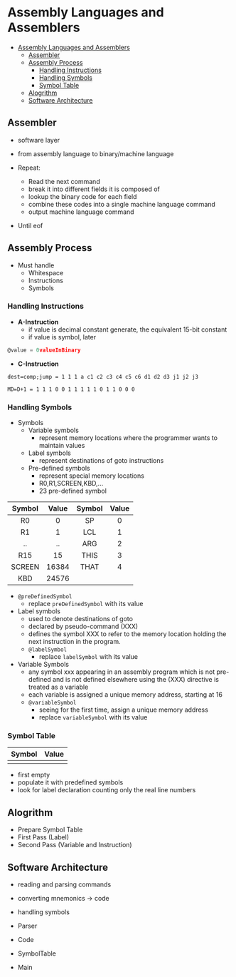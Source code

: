 # Assembly Languages and Assemblers

- [Assembly Languages and Assemblers](#assembly-languages-and-assemblers)
  - [Assembler](#assembler)
  - [Assembly Process](#assembly-process)
    - [Handling Instructions](#handling-instructions)
    - [Handling Symbols](#handling-symbols)
    - [Symbol Table](#symbol-table)
  - [Alogrithm](#alogrithm)
  - [Software Architecture](#software-architecture)

## Assembler

- software layer
- from assembly language to binary/machine language

- Repeat:
  - Read the next command
  - break it into different fields it is composed of
  - lookup the binary code for each field
  - combine these codes into a single machine language command
  - output machine language command
- Until eof

## Assembly Process

- Must handle
  - Whitespace
  - Instructions
  - Symbols

### Handling Instructions

- **A-Instruction**
  - if value is decimal constant generate, the equivalent 15-bit constant
  - if value is symbol, later

```asm
@value = 0valueInBinary
```

- **C-Instruction**

```
dest=comp;jump = 1 1 1 a c1 c2 c3 c4 c5 c6 d1 d2 d3 j1 j2 j3

MD=D+1 = 1 1 1 0 0 1 1 1 1 1 0 1 1 0 0 0
```

### Handling Symbols

- Symbols
  - Variable symbols
    - represent memory locations where the programmer wants to maintain values
  - Label symbols
    - represent destinations of goto instructions
  - Pre-defined symbols
    - represent special memory locations
    - R0,R1,SCREEN,KBD,...
    - 23 pre-defined symbol

|Symbol|Value|Symbol|Value|
|:-:|:-:|:-:|:-:|
|R0|0|SP|0|
|R1|1|LCL|1|
|..|..|ARG|2|
|R15|15|THIS|3|
|SCREEN|16384|THAT|4|
|KBD|24576| | |

- `@preDefinedSymbol`
  - replace `preDefinedSymbol` with its value
- Label symbols
  - used to denote destinations of goto
  - declared by pseudo-command (XXX)
  - defines the symbol XXX to refer to the memory location holding the next instruction in the program.
  - `@labelSymbol`
    - replace `labelSymbol` with its value
- Variable Symbols
  - any symbol xxx appearing in an assembly program which is not pre-defined and is not defined elsewhere using the (XXX) directive is treated as a variable
  - each variable is assigned a unique memory address, starting at $16$
  - `@variableSymbol`
    - seeing for the first time, assign a unique memory address
    - replace `variableSymbol` with its value

### Symbol Table

|Symbol|Value|
|:-:|:-:|
|   |   |

- first empty
- populate it with predefined symbols
- look for label declaration counting only the real line numbers

## Alogrithm

- Prepare Symbol Table
- First Pass (Label)
- Second Pass (Variable and Instruction)

## Software Architecture

- reading and parsing commands
- converting mnemonics -> code
- handling symbols

- Parser
- Code
- SymbolTable
- Main